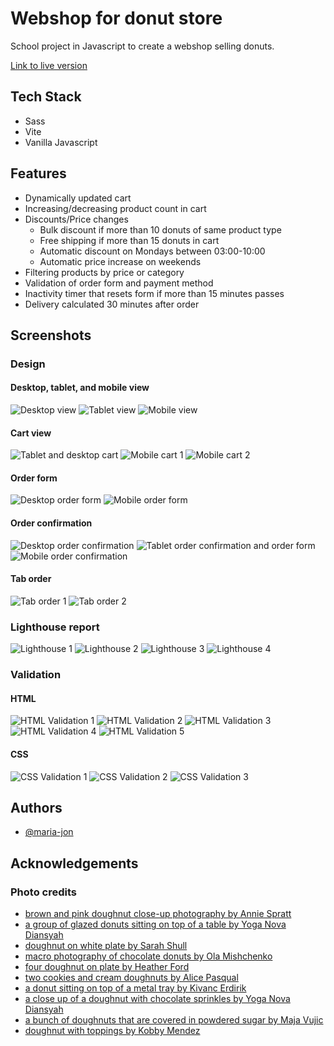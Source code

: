 
# Webshop for donut store

School project in Javascript to create a webshop selling donuts. 

[Link to live version](https://medieinstitutet.github.io/fed24d-js-intro-inl-1-webshop-maria-jon/)


## Tech Stack

- Sass
- Vite
- Vanilla Javascript

## Features

- Dynamically updated cart
- Increasing/decreasing product count in cart
- Discounts/Price changes
    - Bulk discount if more than 10 donuts of same product type
    - Free shipping if more than 15 donuts in cart
    - Automatic discount on Mondays between 03:00-10:00
    - Automatic price increase on weekends 
- Filtering products by price or category
- Validation of order form and payment method
- Inactivity timer that resets form if more than 15 minutes passes
- Delivery calculated 30 minutes after order 


## Screenshots

### Design

#### Desktop, tablet, and mobile view
![Desktop view](/screenshots/desktop-view.png)
![Tablet view](/screenshots/tablet-view.png)
![Mobile view](/screenshots/mobile-view.png)

#### Cart view
![Tablet and desktop cart](/screenshots/tablet-cart.png)
![Mobile cart 1](/screenshots/mobile-cart-1.png)
![Mobile cart 2](/screenshots/mobile-cart-2.png)

#### Order form
![Desktop order form](/screenshots/desktop-order-form.png)
![Mobile order form](/screenshots/mobile-order-form.png)

#### Order confirmation
![Desktop order confirmation](/screenshots/desktop-order-confirmation.png)
![Tablet order confirmation and order form](/screenshots/tablet-order-confirmation.png)
![Mobile order confirmation](/screenshots/mobile-order-confirmation.png)

#### Tab order
![Tab order 1](/screenshots/tab-order-1.png)
![Tab order 2](/screenshots/tab-order-2.png)

### Lighthouse report
![Lighthouse 1](/screenshots/lighthouse-1.jpg)
![Lighthouse 2](/screenshots/lighthouse-2.jpg)
![Lighthouse 3](/screenshots/lighthouse-3.jpg)
![Lighthouse 4](/screenshots/lighthouse-4.jpg)

### Validation
#### HTML
![HTML Validation 1](/screenshots/html-validation-1.jpg)
![HTML Validation 2](/screenshots/html-validation-2.jpg)
![HTML Validation 3](/screenshots/html-validation-3.jpg)
![HTML Validation 4](/screenshots/html-validation-4.jpg)
![HTML Validation 5](/screenshots/html-validation-5.jpg)

#### CSS
![CSS Validation 1](/screenshots/css-validation-1.jpg)
![CSS Validation 2](/screenshots/css-validation-2.jpg)
![CSS Validation 3](/screenshots/css-validation-3.jpg)

## Authors
- [@maria-jon](https://github.com/maria-jon)

## Acknowledgements

### Photo credits
- [brown and pink doughnut close-up photography by Annie Spratt](https://unsplash.com/photos/brown-and-pink-doughnut-close-up-photography-jstQCOhzyQA)
- [a group of glazed donuts sitting on top of a table by Yoga Nova Diansyah](https://unsplash.com/photos/a-group-of-glazed-donuts-sitting-on-top-of-a-table-Y7_fDqWChaE)
- [doughnut on white plate by Sarah Shull](https://unsplash.com/photos/doughnut-on-white-plate-WCeHzmtzrUk)
- [macro photography of chocolate donuts by Ola Mishchenko](https://unsplash.com/photos/macro-photography-of-chocolate-donuts-XjyH9_hXEyA)
- [four doughnut on plate by Heather Ford](https://unsplash.com/photos/four-doughnut-on-plate-POM4KxWZcG8)
- [two cookies and cream doughnuts by Alice Pasqual](https://unsplash.com/photos/two-cookies-and-cream-doughnuts-1qubXlkKnSM)
- [a donut sitting on top of a metal tray by Kivanc Erdirik](https://unsplash.com/photos/a-donut-sitting-on-top-of-a-metal-tray-LiQ3WAkxtTY)
- [a close up of a doughnut with chocolate sprinkles by Yoga Nova Diansyah](https://unsplash.com/photos/a-close-up-of-a-doughnut-with-chocolate-sprinkles-crZJRr4LoeA)
- [a bunch of doughnuts that are covered in powdered sugar by Maja Vujic](https://unsplash.com/photos/a-bunch-of-doughnuts-that-are-covered-in-powdered-sugar-HAP3ti6lOAw)
- [doughnut with toppings by Kobby Mendez](https://unsplash.com/photos/doughnut-with-toppings-q54Oxq44MZs)

